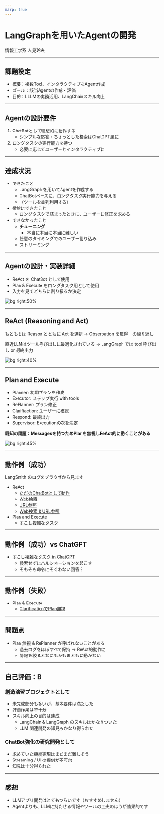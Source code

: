 ```yaml
---
marp: true
---
```


# LangGraphを用いたAgentの開発

情報工学系 人見玲央

---

## 課題設定

- 概要：複数Tool、インタラクティブなAgent作成
- ゴール：該当Agentの作成・評価
- 目的：LLLMの実務活用、LangChainスキル向上

---

## Agentの設計要件

1. ChatBotとして理想的に動作する
    - シンプルな応答・ちょっとした検索はChatGPT風に
2. ロングタスクの実行能力を持つ
    - 必要に応じてユーザーとインタラクティブに

---

## 達成状況

- できたこと
    - LangGraph を用いてAgentを作成する
    - ChatBotベースに、ロングタスク実行能力を与える
    - （ツールを並列利用する）
- 微妙にできたこと
    - ロングタスクで詰まったときに、ユーザーに修正を求める
- できなかったこと
    - **チューニング**
        - 本当に本当に本当に難しい
    - 任意のタイミングでのユーザー割り込み
    - ストリーミング

---

## Agentの設計・実装詳細

- ReAct を ChatBot として使用
- Plan & Execute をロングタスク用として使用
- 入力を見てどちらに割り振るか決定

![bg right:50%](image.png)

---

## ReAct (Reasoning and Act)

もともとは Reason とともに Act を選択
$\rightarrow$ Obserbation を取得　の繰り返し

直近LLMはツール呼び出しに最適化されている
$\rightarrow$ LangGraph では tool 呼び出し or 最終出力

![bg right:40%](image-1.png)

---

## Plan and Execute

- Planner: 初期プランを作成
- Executor: ステップ実行 with tools
- RePlanner: プラン修正
- Clarifiaction: ユーザーに確認
- Respond: 最終出力
- Supervisor: Executionの次を決定

**既知の問題：Messagesを持つためPlanを無視しReAct的に動くことがある**

![bg right:45%](image-2.png)

---

## 動作例（成功）

LangSmith のログをブラウザから見ます

- ReAct
    - [ただのChatBotとして動作](https://smith.langchain.com/public/0e39b7be-348c-4ecc-a0fd-ca8d49465516/r)
    - [Web検索](https://smith.langchain.com/public/6cff03cb-c8ad-4942-8b34-5db46610baed/r)
    - [URL参照](https://smith.langchain.com/public/4903899d-d740-482d-816c-2ce25ca9fc4f/r)
    - [Web検索 & URL参照](https://smith.langchain.com/public/9f45f344-e13f-4979-9540-a9087dd86337/r)
- Plan and Execute
    - [すこし複雑なタスク](https://smith.langchain.com/public/bca39079-1f2b-4d83-90ea-75b08d8ea602/r)

---

## 動作例（成功）vs ChatGPT

- [すこし複雑なタスク in ChatGPT](https://chatgpt.com/share/90d48222-0ed1-45a6-96a9-9cbaab0f3d8f)
    - 検索せずにハルシネーションを起こす
    - そもそも命令にそぐわない回答？

---

## 動作例（失敗）

- Plan & Execute
    - [ClarificationでPlan無視](https://smith.langchain.com/public/a2b59c33-5e61-463b-9783-f05c41ede78f/r)

---

## 問題点

- Plan 無視 & RePlanner が呼ばれないことがある
    - 過去ログをほぼすべて保持 $\rightarrow$ ReAct的動作に
    - 情報を絞るとなにもかもまともに動かない

---

## 自己評価：B

### 創造演習プロジェクトとして

- 未完成部分も多いが、基本要件は満たした
- 評価作業は不十分
- スキル向上の目的は達成
    - LangChain & LangGraph のスキルはかなりついた
    - LLM 関連開発の知見もかなり得られた

### ChatBot強化の研究開発として

- 求めていた機能実現はまだまだ難しそう
- Streaming / UI の提供が不可欠
- 知見は十分得られた

---

## 感想

- LLMアプリ開発はとてもつらいです（おすすめしません）
- Agentよりも、LLMに持たせる情報やツールの工夫のほうが効果的です